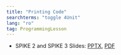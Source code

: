 ```yaml
---
title: "Printing Code"
searchterms: "toggle 4Unit"
lang: "ro"
tag: ProgrammingLesson
---
```

 <ul>
 <li class="ng-binding">SPIKE 2 and SPIKE 3 Slides:
 <a href="ProgrammingLessons/PrintingCode(rom).pptx">PPTX</a>,
 <a href="ProgrammingLessons/PrintingCode(rom).pdf">PDF</a>
 </li>

 </ul>
